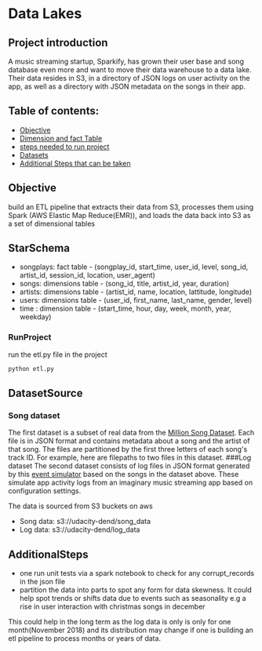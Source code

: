# Data Lakes
## Project introduction

A music streaming startup, Sparkify, has grown their user base and song database even more and want to move their data warehouse to a data lake. Their data resides in S3, in a directory of JSON logs on user activity on the app, as well as a directory with JSON metadata on the songs in their app.

## Table of contents:

- [Objective](#objective)
- [Dimension and fact Table](#starschema)
- [steps needed to run project](#runproject)
- [Datasets](#datasetsource)
- [Additional Steps that can be taken](#additionalsteps)


## Objective
build an ETL pipeline that extracts their data from S3, processes them using Spark (AWS Elastic Map Reduce(EMR)), and loads the data back into S3 as a set of dimensional tables

## StarSchema
- songplays: fact table - (songplay_id, start_time, user_id, level, song_id, artist_id, session_id, location, user_agent)
- songs: dimensions table - (song_id, title, artist_id, year, duration)
- artists: dimensions table - (artist_id, name, location, lattitude, longitude)
- users: dimensions table - (user_id, first_name, last_name, gender, level)
- time : dimension table - (start_time, hour, day, week, month, year, weekday)

### RunProject
run the etl.py file in the project
```bash
python etl.py
```
## DatasetSource
### Song dataset
The first dataset is a subset of real data from the [Million Song Dataset](http://millionsongdataset.com/). Each file is in JSON format and contains metadata about a song and the artist of that song. The files are partitioned by the first three letters of each song's track ID. For example, here are filepaths to two files in this dataset.
###Log dataset
The second dataset consists of log files in JSON format generated by this [event simulator](https://github.com/Interana/eventsim) based on the songs in the dataset above. These simulate app activity logs from an imaginary music streaming app based on configuration settings.

The data is  sourced from S3 buckets on aws
- Song data: s3://udacity-dend/song_data
- Log data: s3://udacity-dend/log_data

## AdditionalSteps
- one run unit tests via a spark notebook to check for any corrupt_records in the json file
- partition the data into parts to spot any form for data skewness. It could help spot trends or shifts data due to events such as seasonality e.g a rise in user interaction with christmas songs in december

This could help in the long term as the log data is only is only for one month(November 2018) and its distribution may change if one is building an etl pipeline to process months or years of data.